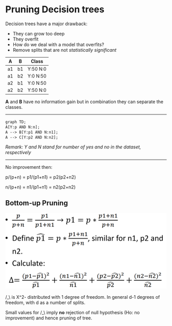 # Pruning Decision trees

Decision trees have a major drawback:
- They can grow too deep
- They overfit  
- How do we deal with a model that overfits?
- Remove splits that are not _statistically significant_

|     A | B | Class | 
| ---- | ------------ | --------- | 
| a1 | b1 | Y:50 N:0 |
| a1 | b2 | Y:0 N:50|
| a2 | b1 | Y:0 N:50|
| a2 | b2 | Y:50 N:0|

**A** and **B** have no information gain but in combination they can separate the classes.  

--------

```mermaid
graph TD;
A[Y:p AND N:n];
A --> B[Y:p1 AND N:n1]; 
A --> C[Y:p2 AND N:n2];
```  

_Remark: Y and N stand for number of yes and no in the dataset, respectively_

-----

No improvement then:

p/(p+n) = p1/(p1+n1) = p2(p2+n2)  

n/(p+n) = n1/(p1+n1) = n2(p2+n2) 

## Bottom-up Pruning

![buttom_up_prunning](../../img/buttom_up_prunning.png)

/_\ is X^2- distributed with 1 degree of freedom. In general d-1 degrees of freedom, with d as a number of splits.

Small values for /_\ imply **no** rejection of null hypothesis (Ho: no improvement) and hence pruning of tree.

